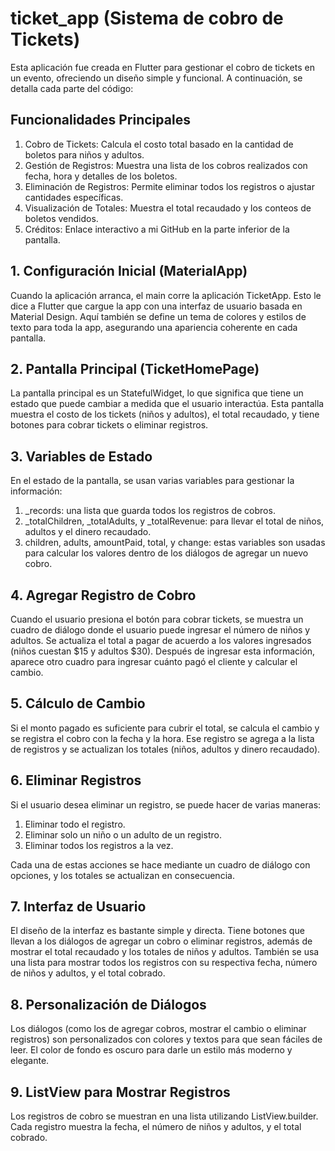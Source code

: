 # ticket_app (Sistema de cobro de Tickets)

Esta aplicación fue creada en Flutter para gestionar el cobro de tickets en un evento, ofreciendo un diseño simple y funcional. A continuación, se detalla cada parte del código:

## Funcionalidades Principales

1. Cobro de Tickets: Calcula el costo total basado en la cantidad de boletos para niños y adultos.
2. Gestión de Registros: Muestra una lista de los cobros realizados con fecha, hora y detalles de los boletos.
3. Eliminación de Registros: Permite eliminar todos los registros o ajustar cantidades específicas.
4. Visualización de Totales: Muestra el total recaudado y los conteos de boletos vendidos.
5. Créditos: Enlace interactivo a mi GitHub en la parte inferior de la pantalla.

## 1. Configuración Inicial (MaterialApp)
Cuando la aplicación arranca, el main corre la aplicación TicketApp. Esto le dice a Flutter que cargue la app con una interfaz de usuario basada en Material Design. Aquí también 
se define un tema de colores y estilos de texto para toda la app, asegurando una apariencia coherente en cada pantalla.

## 2. Pantalla Principal (TicketHomePage)
La pantalla principal es un StatefulWidget, lo que significa que tiene un estado que puede cambiar a medida que el usuario interactúa. Esta pantalla muestra el costo de los tickets 
(niños y adultos), el total recaudado, y tiene botones para cobrar tickets o eliminar registros.

## 3. Variables de Estado
En el estado de la pantalla, se usan varias variables para gestionar la información:

1. _records: una lista que guarda todos los registros de cobros.
2. _totalChildren, _totalAdults, y _totalRevenue: para llevar el total de niños, adultos y el dinero recaudado.
3. children, adults, amountPaid, total, y change: estas variables son usadas para calcular los valores dentro de los diálogos de agregar un nuevo cobro.

## 4. Agregar Registro de Cobro
Cuando el usuario presiona el botón para cobrar tickets, se muestra un cuadro de diálogo donde el usuario puede ingresar el número de niños y adultos. Se actualiza el total a pagar de 
acuerdo a los valores ingresados (niños cuestan $15 y adultos $30). Después de ingresar esta información, aparece otro cuadro para ingresar cuánto pagó el cliente y calcular el cambio.

## 5. Cálculo de Cambio
Si el monto pagado es suficiente para cubrir el total, se calcula el cambio y se registra el cobro con la fecha y la hora. Ese registro se agrega a la lista de registros y se actualizan 
los totales (niños, adultos y dinero recaudado).

## 6. Eliminar Registros
Si el usuario desea eliminar un registro, se puede hacer de varias maneras:

1. Eliminar todo el registro.
2. Eliminar solo un niño o un adulto de un registro.
3. Eliminar todos los registros a la vez.

Cada una de estas acciones se hace mediante un cuadro de diálogo con opciones, y los totales se actualizan en consecuencia.

## 7. Interfaz de Usuario
El diseño de la interfaz es bastante simple y directa. Tiene botones que llevan a los diálogos de agregar un cobro o eliminar registros, además de mostrar el total recaudado y los totales 
de niños y adultos. También se usa una lista para mostrar todos los registros con su respectiva fecha, número de niños y adultos, y el total cobrado.

## 8. Personalización de Diálogos
Los diálogos (como los de agregar cobros, mostrar el cambio o eliminar registros) son personalizados con colores y textos para que sean fáciles de leer. El color de fondo es oscuro para darle
un estilo más moderno y elegante.

## 9. ListView para Mostrar Registros
Los registros de cobro se muestran en una lista utilizando ListView.builder. Cada registro muestra la fecha, el número de niños y adultos, y el total cobrado.
